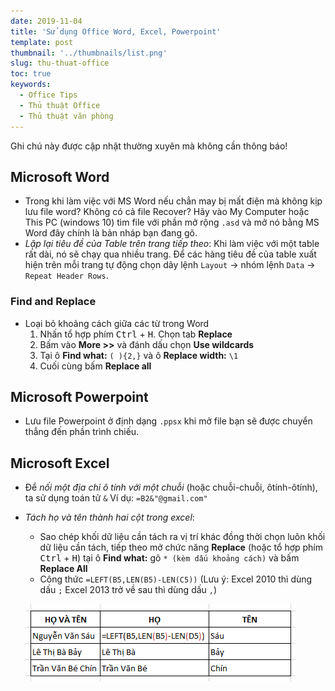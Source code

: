 ```yaml
---
date: 2019-11-04
title: 'Sử dụng Office Word, Excel, Powerpoint'
template: post
thumbnail: '../thumbnails/list.png'
slug: thu-thuat-office
toc: true
keywords:
  - Office Tips
  - Thủ thuật Office
  - Thủ thuật văn phòng
---
```


<div class="alert alert-warning" role="alert" markdown="1">
Ghi chú này được cập nhật thường xuyên mà không cần thông báo!
</div>

## Microsoft Word
- Trong khi làm việc với MS Word nếu chẳn may bị mất điện mà không kịp lưu file word? Không có cả file Recover? Hãy vào My Computer hoặc This PC (windows 10) tìm file với phần mở rộng `.asd` và mở nó bằng MS Word đây chính là bản nháp bạn đang gõ.
- *Lặp lại tiêu đề của Table trên trang tiếp theo*: Khi làm việc với một table rất dài, nó sẽ chạy qua nhiều trang. Để các hàng tiêu đề của table xuất hiện trên mỗi trang tự động chọn dãy lệnh `Layout` &rarr; nhóm lệnh `Data` &rarr; `Repeat Header Rows`.

### Find and Replace
- Loại bỏ khoảng cách giữa các từ trong Word
  1. Nhấn tổ hợp phím <kbd>Ctrl</kbd> + <kbd>H</kbd>. Chọn tab **Replace**
  2. Bấm vào **More >>** và đánh dấu chọn **Use wildcards**
  3. Tại ô **Find what:** `( ){2,}` và ô **Replace width:** `\1`
  4. Cuối cùng bấm **Replace all**
  
## Microsoft Powerpoint
- Lưu file Powerpoint ở định dạng `.ppsx` khi mở file bạn sẽ được chuyển thẳng đến phần trình chiếu.

## Microsoft Excel
- Để *nối một địa chỉ ô tính với một chuỗi* (hoặc chuỗi-chuỗi, ôtính-ôtính), ta sử dụng toán tử `&` Ví dụ: `=B2&"@gmail.com"`
- *Tách họ và tên thành hai cột trong excel*: 
  - Sao chép khối dữ liệu cần tách ra vị trí khác đồng thời chọn luôn khối dữ liệu cần tách, tiếp theo mở chức năng **Replace** (hoặc tổ hợp phím <kbd>Ctrl</kbd> + <kbd>H</kbd>) tại ô **Find what:** gõ `* (kèm dấu khoảng cách)` và bấm **Replace All**
  - Công thức `=LEFT(B5,LEN(B5)-LEN(C5))` (Lưu ý: Excel 2010 thì dùng dấu `;` Excel 2013 trở về sau thì dùng dấu `,`)

  ![Hướng dẫn cách tách họ và tên trong excel](cach-tach-ho-va-ten-thanh-2-cot-nhanh-trong-excel.gif "Tách họ và tên bằng công thức trong excel")

